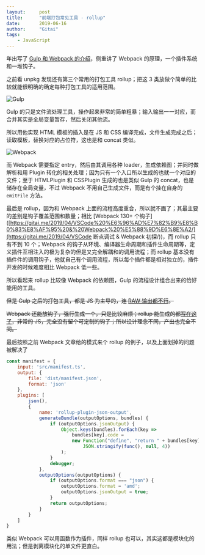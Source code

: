```yaml
---
layout:     post
title:      "前端打包常见工具 - rollup"
date:       2019-06-16
author:     "Gitai"
tags:
	- JavaScript
---
```


年出写了 [Gulp 和 Webpack 的介绍](https://gitai.me/2019/01/gulp&webpack/)，侧重讲了 Webpack 的原理，一个插件系统和一堆钩子。

之前看 unpkg 发现还有第三个常用的打包工具 rollup；把这 3 类放做个简单的比较就能很明确的确定每种打包工具的适用范围。

<!-- more -->

![Gulp](https://i.loli.net/2019/06/16/5d05ee7e8d58e81722.png)

Gulp 的只是文件流处理工具，操作起来非常的简单粗暴；输入输出一一对应，而合并其实是全局变量暂存，然后关闭其他流。

所以用他实现 HTML 模板的插入是在 JS 和 CSS 编译完成，文件生成完成之后；读取模板，替换对应的占位符，这也是和 concat 类似。

![Webpack](https://i.loli.net/2019/06/16/5d05f7e96dec786125.png)

而 Webpack 需要指定 entry，然后由其调用各种 loader，生成依赖图；并同时做解析和用 Plugin 转化的相关处理；因为只有一个入口所以生成的也就一个对应的文件；至于 HTMLPlugin 和 CSSPlugin 生成的也是类似 Gulp 的 concat，也是储存在全局变量，不过 Webpack 不用自己生成文件，而是有个挂在自身的 `emitFile` 方法。

最后是 rollup，因为和 Webpack 上面的流程高度重合，所以就不画了；其最主要的差别是钩子覆盖范围和数量；相比 [Webpack 130+ 个钩子]([https://gitai.me/2019/04/VSCode%20%E6%96%AD%E7%82%B9%E8%B0%83%E8%AF%95%20&%20Webpack%20%E5%88%9D%E6%8E%A2/](https://gitai.me/2019/04/VSCode 断点调试 & Webpack 初探/))，而 rollup 只有不到 10 个；Webpack 的钩子从环境、编译器生命周期和插件生命周期等，定义插件互相注入的极为复杂的但是又完全解耦和的调用流程；而 rollup 基本没有插件件的调用钩子，他就自己有个调用流程，所以每个插件都是相对独立的，插件开发的时候难度相比 Webpack 低一些。

所以看起来 rollup 比较像 Webpack 的依赖图，Gulp 的流程设计组合出来的恰好能用的工具。

~~但是 Gulp 之后的打包工具，都是 JS 为主导的，连 [RAW 输出都不行](https://gitai.me/2019/05/loader&plugin/)。~~

~~Webpack 还能放钩子，强行生成一个，只是比较麻烦；rollup 能生成的都[写在这了](https://github.com/rollup/rollup/tree/master/src/finalisers)，非常的 JS，完全没有留个可定制的钩子；所以设计理念不同，产出也完全不同。~~

最后按照之前 Webpack 文章给的模式来个 rollup 的例子，以及上面划掉的问题被解决了

```js
const manifest = {
    input: 'src/manifest.ts',
    output: {
        file: 'dist/manifest.json',
        format: 'json'
    },
    plugins: [
        json(),
        {
            name: 'rollup-plugin-json-output',
            generateBundle(outputOptions, bundles) {
                if (outputOptions.jsonOutput) {
                    Object.keys(bundles).forEach(key =>
                        bundles[key].code =
                        new Function("define", "return " + bundles[key].code)(func =>
                            JSON.stringify(func(), null, 4))
                    );
                }
                debugger;
            },
            outputOptions(outputOptions) {
                if (outputOptions.format === "json") {
                    outputOptions.format = 'amd';
                    outputOptions.jsonOutput = true;
                }
                return outputOptions;
            }
        }
    ]
}
```

类似 Webpack 可以用函数作为插件，同样 rollup 也可以，其实这都是模块化的用法；但是剥离模块化的单文件更直白。